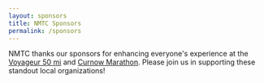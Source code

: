 ```yaml
---
layout: sponsors
title: NMTC Sponsors
permalink: /sponsors
---
```


NMTC thanks our sponsors for enhancing everyone's experience at the [Voyageur 50 mi](/voyageur) and [Curnow Marathon](/curnow). Please join us in supporting these standout local organizations!
